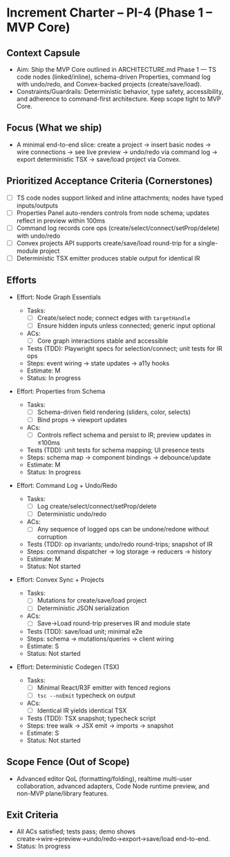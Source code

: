 # Increment Charter – PI-4 (Phase 1 – MVP Core)

## Context Capsule

- Aim: Ship the MVP Core outlined in ARCHITECTURE.md Phase 1 — TS code nodes (linked/inline), schema-driven Properties, command log with undo/redo, and Convex-backed projects (create/save/load).
- Constraints/Guardrails: Deterministic behavior, type safety, accessibility, and adherence to command-first architecture. Keep scope tight to MVP Core.

## Focus (What we ship)

- A minimal end-to-end slice: create a project → insert basic nodes → wire connections → see live preview → undo/redo via command log → export deterministic TSX → save/load project via Convex.

## Prioritized Acceptance Criteria (Cornerstones)

- [ ] TS code nodes support linked and inline attachments; nodes have typed inputs/outputs
- [ ] Properties Panel auto-renders controls from node schema; updates reflect in preview within 100ms
- [ ] Command log records core ops (create/select/connect/setProp/delete) with undo/redo
- [ ] Convex projects API supports create/save/load round-trip for a single-module project
- [ ] Deterministic TSX emitter produces stable output for identical IR

## Efforts

- Effort: Node Graph Essentials

  - Tasks:
    - [ ] Create/select node; connect edges with `targetHandle`
    - [ ] Ensure hidden inputs unless connected; generic input optional
  - ACs:
    - [ ] Core graph interactions stable and accessible
  - Tests (TDD): Playwright specs for selection/connect; unit tests for IR ops
  - Steps: event wiring → state updates → a11y hooks
  - Estimate: M
  - Status: In progress

- Effort: Properties from Schema

  - Tasks:
    - [ ] Schema-driven field rendering (sliders, color, selects)
    - [ ] Bind props → viewport updates
  - ACs:
    - [ ] Controls reflect schema and persist to IR; preview updates in ≤100ms
  - Tests (TDD): unit tests for schema mapping; UI presence tests
  - Steps: schema map → component bindings → debounce/update
  - Estimate: M
  - Status: In progress

- Effort: Command Log + Undo/Redo

  - Tasks:
    - [ ] Log create/select/connect/setProp/delete
    - [ ] Deterministic undo/redo
  - ACs:
    - [ ] Any sequence of logged ops can be undone/redone without corruption
  - Tests (TDD): op invariants; undo/redo round-trips; snapshot of IR
  - Steps: command dispatcher → log storage → reducers → history
  - Estimate: M
  - Status: Not started

- Effort: Convex Sync + Projects

  - Tasks:
    - [ ] Mutations for create/save/load project
    - [ ] Deterministic JSON serialization
  - ACs:
    - [ ] Save→Load round-trip preserves IR and module state
  - Tests (TDD): save/load unit; minimal e2e
  - Steps: schema → mutations/queries → client wiring
  - Estimate: S
  - Status: Not started

- Effort: Deterministic Codegen (TSX)

  - Tasks:
    - [ ] Minimal React/R3F emitter with fenced regions
    - [ ] `tsc --noEmit` typecheck on output
  - ACs:
    - [ ] Identical IR yields identical TSX
  - Tests (TDD): TSX snapshot; typecheck script
  - Steps: tree walk → JSX emit → imports → snapshot
  - Estimate: S
  - Status: Not started

## Scope Fence (Out of Scope)

- Advanced editor QoL (formatting/folding), realtime multi-user collaboration, advanced adapters, Code Node runtime preview, and non-MVP plane/library features.

## Exit Criteria

- All ACs satisfied; tests pass; demo shows create→wire→preview→undo/redo→export→save/load end-to-end.
- Status: In progress
